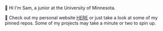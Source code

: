 👋 Hi I'm Sam, a junior at the University of Minnesota. 

 :link: Check out my personal website [HERE](https://vercel.com/samuel-breiders-projects/portfolio) or just take a look at some of my pinned repos. Some of my projects may take a minute or two to spin up.

